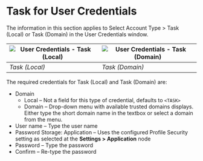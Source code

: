 # Task for User Credentials

The information in this section applies to Select Account Type > Task (Local) or Task (Domain) in
the User Credentials window.

| ![User Credentials - Task (Local)](/img/versioned_docs/accessanalyzer_11.6/accessanalyzer/admin/settings/connection/profile/tasklocal.webp) | ![User Credentials - Task (Domain)](/img/versioned_docs/accessanalyzer_11.6/accessanalyzer/admin/settings/connection/profile/taskdomain.webp) |
| ------------------------------------------------------------------------------------------------------------------------------------------------ | -------------------------------------------------------------------------------------------------------------------------------------------------- |
| _Task (Local)_                                                                                                                                   | _Task (Domain)_                                                                                                                                    |

The required credentials for Task (Local) and Task (Domain) are:

- Domain
    - Local – Not a field for this type of credential, defaults to `<TASK>`
    - Domain – Drop-down menu with available trusted domains displays. Either type the short domain
      name in the textbox or select a domain from the menu.
- User name – Type the user name
- Password Storage: Application – Uses the configured Profile Security setting as selected at the
  **Settings > Application** node
- Password – Type the password
- Confirm – Re-type the password
